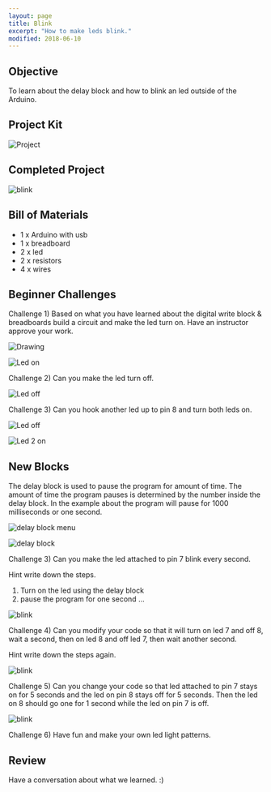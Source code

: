 ```yaml
---
layout: page
title: Blink
excerpt: "How to make leds blink."
modified: 2018-06-10
---
```


## Objective

To learn about the delay block and how to blink an led outside of the Arduino.

## Project Kit

![Project](/images/summer-camp/day-1/blink/project.jpg)


## Completed Project

![blink](/images/summer-camp/day-1/blink/double-blink.gif)

## Bill of Materials 

- 1 x Arduino with usb
- 1 x breadboard
- 2 x led
- 2 x resistors
- 4 x wires

##  Beginner Challenges 
 
Challenge 1) Based on what you have learned about the digital write block & breadboards build a circuit and make the led turn on.  Have an instructor approve your work. 

![Drawing](/images/summer-camp/day-1/blink/led-arduino_bb.png)

![Led on](/images/summer-camp/day-1/blink/challenge-1.jpg)

Challenge 2) Can you make the led turn off.

![Led off](/images/summer-camp/day-1/blink/challenge-2.jpg)

Challenge 3) Can you hook another led up to pin 8 and turn both leds on.

![Led off](/images/summer-camp/day-1/blink/led-2-arduino_bb.png)

![Led 2 on](/images/summer-camp/day-1/blink/challenge-3.jpg)

## New Blocks

The delay block is used to pause the program for amount of time.  The amount of time the program pauses is determined by the number inside the delay block.  In the example about the program will pause for 1000 milliseconds or one second.

![delay block menu](/images/summer-camp/day-1/blink/delay-block-menu.png)

![delay block](/images/summer-camp/day-1/blink/delay-block.png)

Challenge 3) Can you make the led attached to pin 7 blink every second.  

Hint write down the steps.

1) Turn on the led using the delay block
2) pause the program for one second
...

![blink](/images/summer-camp/day-1/blink/blink.gif)

Challenge 4) Can you modify your code so that it will turn on led 7 and off 8, wait a second, then on led 8 and off led 7, then wait another second.

Hint write down the steps again.

![blink](/images/summer-camp/day-1/blink/double-blink.gif)


Challenge 5) Can you change your code so that led attached to pin 7 stays on for 5 seconds and the led on pin 8 stays off for 5 seconds.  Then the led on 8 should go one for 1 second while the led on pin 7 is off.

![blink](/images/summer-camp/day-1/blink/off-beat-blink.gif)

Challenge 6) Have fun and make your own led light patterns.

## Review 

Have a conversation about what we learned. :)




